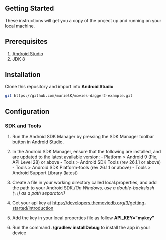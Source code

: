 
## Getting Started
These instructions will get you a copy of the project up and running on your local machine.

## Prerequisites

1. [Android Studio]
2. JDK 8

## Installation
Clone this repository and import into **Android Studio**

```bash
git https://github.com/murielK/movies-dagger2-example.git
```
## Configuration

### SDK and Tools

1. Run the Android SDK Manager by pressing the SDK Manager toolbar button
   in Android Studio.

2. In the Android SDK Manager, ensure that the following are installed,
   and are updated to the latest available version:
       - Platform > Android 9 (Pie, API Level 28) or above
       - Tools > Android SDK Tools (rev 26.1.1 or above)
       - Tools > Android SDK Platform-tools (rev 26.1.1 or above)
       - Tools > Android Support Library (latest)

3. Create a file in your working directory called local.properties,
   and add the path to your Android SDK._(On Windows, use a double-backslash (`\\`) as a path separator!)_

4. Get your api key at https://developers.themoviedb.org/3/getting-started/introduction

5. Add the key in your local.properties file as follow **API_KEY="mykey"**  

6. Run the command **./gradlew installDebug** to install the app in your device
   


[Android Studio]:http://developer.android.com/sdk/installing/studio.html
[How to set up signature keys]:https://bitbucket.org/ag04/android-how-to-sign-apk/src/master/